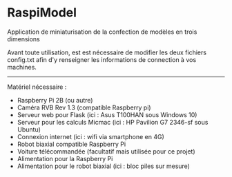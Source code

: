 # RaspiModel
Application de miniaturisation de la confection de modèles en trois dimensions

Avant toute utilisation, est est nécessaire de modifier les deux fichiers config.txt afin d'y renseigner les informations de connection à vos machines.

--------
Matériel nécessaire :
- Raspberry Pi 2B (ou autre)
- Caméra RVB Rev 1.3 (compatible Raspberry pi)
- Serveur web pour Flask (ici : Asus T100HAN sous Windows 10)
- Serveur pour les calculs Micmac (ici : HP Pavilion G7 2346-sf sous Ubuntu)
- Connexion internet (ici : wifi via smartphone en 4G)
- Robot biaxial compatible Raspberry Pi
- Voiture télécommandée (facultatif mais utilisée pour ce projet)
- Alimentation pour la Raspberry Pi
- Alimentation pour le robot biaxial (ici : bloc piles sur mesure)
